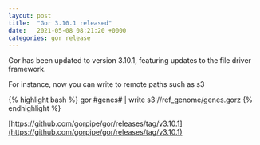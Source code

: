 ```yaml
---
layout: post
title:  "Gor 3.10.1 released"
date:   2021-05-08 08:21:20 +0000
categories: gor release
---
```

Gor has been updated to version 3.10.1, featuring updates to the file driver framework.

For instance, now you can write to remote paths such as s3

{% highlight bash %}
gor #genes# | write s3://ref_genome/genes.gorz
{% endhighlight %}

[https://github.com/gorpipe/gor/releases/tag/v3.10.1](https://github.com/gorpipe/gor/releases/tag/v3.10.1)
